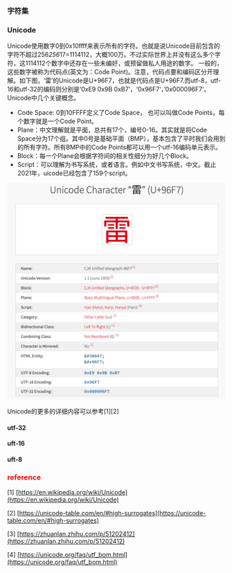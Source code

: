 ### 字符集


### Unicode
Unicode使用数字0到0x10ffff来表示所有的字符。也就是说Unicode目前包含的字符不超过256*256*17=1114112，大概100万。不过实际世界上并没有这么多个字符，这1114112个数字中还存在一些未编好，或预留做私人用途的数字。
一般的，这些数字被称为代码点(英文为：Code Point)。注意，代码点要和编码区分开理解。如下图，‘雷’的Unicode是U+96F7，也就是代码点是U+96F7.而utf-8，utf-16和utf-32的编码则分别是‘0xE9 0x9B 0xB7’，‘0x96F7‘，’0x000096F7‘。
Unicode中几个关键概念。
- Code Space: 0到10FFFF定义了Code Space， 也可以叫做Code Points，每个数字就是一个Code Point。
- Plane：中文理解就是平面，总共有17个，编号0-16。其实就是将Code Space分为17个组。其中0号是基础平面（BMP），基本包含了平时我们会用到的所有字符。所有BMP中的Code Points都可以用一个utf-16编码单元表示。
- Block：每一个Plane会根据字符间的相关性细分为好几个Block。
- Script：可以理解为书写系统，或者语言。例如中文书写系统，中文。截止2021年，uicode已经包含了159个script。

![lei unicode](../../static/lei_unicode.png)

Unicode的更多的详细内容可以参考[1][2]

#### utf-32


#### uft-16


#### uft-8

### <span style="color:red">reference</span>
[1] [https://en.wikipedia.org/wiki/Unicode](https://en.wikipedia.org/wiki/Unicode)

[2] [https://unicode-table.com/en/#high-surrogates](https://unicode-table.com/en/#high-surrogates)

[3] [https://zhuanlan.zhihu.com/p/51202412](https://zhuanlan.zhihu.com/p/51202412)

[4] [https://unicode.org/faq/utf_bom.html](https://unicode.org/faq/utf_bom.html)

